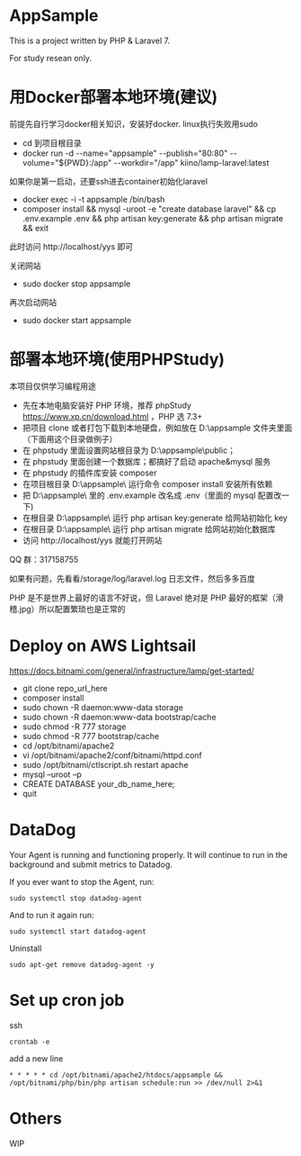# AppSample

This is a project written by PHP & Laravel 7.

For study resean only.

# 用Docker部署本地环境(建议)

前提先自行学习docker相关知识，安装好docker. linux执行失败用sudo

- cd 到项目根目录
- docker run -d --name="appsample" --publish="80:80" --volume="${PWD}:/app" --workdir="/app" kiino/lamp-laravel:latest

如果你是第一启动，还要ssh进去container初始化laravel

- docker exec -i -t appsample /bin/bash
- composer install && mysql -uroot -e "create database laravel" && cp .env.example .env && php artisan key:generate && php artisan migrate && exit

此时访问 http://localhost/yys 即可

关闭网站

- sudo docker stop appsample

再次启动网站

- sudo docker start appsample

# 部署本地环境(使用PHPStudy)

本项目仅供学习编程用途

-   先在本地电脑安装好 PHP 环境，推荐 phpStudy https://www.xp.cn/download.html ，PHP 选 7.3+
-   把项目 clone 或者打包下载到本地硬盘，例如放在 D:\appsample 文件夹里面（下面用这个目录做例子）
-   在 phpstudy 里面设置网站根目录为 D:\appsample\public；
-   在 phpstudy 里面创建一个数据库；都搞好了启动 apache&mysql 服务
-   在 phpstudy 的插件库安装 composer
-   在项目根目录 D:\appsample\ 运行命令 composer install 安装所有依赖
-   把 D:\appsample\ 里的 .env.example 改名成 .env（里面的 mysql 配置改一下)
-   在根目录 D:\appsample\ 运行 php artisan key:generate 给网站初始化 key
-   在根目录 D:\appsample\ 运行 php artisan migrate 给网站初始化数据库
-   访问 http://localhost/yys 就能打开网站

QQ 群：317158755

如果有问题，先看看/storage/log/laravel.log 日志文件，然后多多百度

PHP 是不是世界上最好的语言不好说，但 Laravel 绝对是 PHP 最好的框架（滑稽.jpg）所以配置繁琐也是正常的

# Deploy on AWS Lightsail

https://docs.bitnami.com/general/infrastructure/lamp/get-started/

-   git clone repo_url_here
-   composer install
-   sudo chown -R daemon:www-data storage
-   sudo chown -R daemon:www-data bootstrap/cache
-   sudo chmod -R 777 storage
-   sudo chmod -R 777 bootstrap/cache
-   cd /opt/bitnami/apache2
-   vi /opt/bitnami/apache2/conf/bitnami/httpd.conf
-   sudo /opt/bitnami/ctlscript.sh restart apache
-   mysql –uroot –p
-   CREATE DATABASE your_db_name_here;
-   quit

# DataDog

Your Agent is running and functioning properly. It will continue to run in the
background and submit metrics to Datadog.

If you ever want to stop the Agent, run:

    sudo systemctl stop datadog-agent

And to run it again run:

    sudo systemctl start datadog-agent

Uninstall

    sudo apt-get remove datadog-agent -y

# Set up cron job

ssh

    crontab -e

add a new line

    * * * * * cd /opt/bitnami/apache2/htdocs/appsample && /opt/bitnami/php/bin/php artisan schedule:run >> /dev/null 2>&1

# Others

WIP
